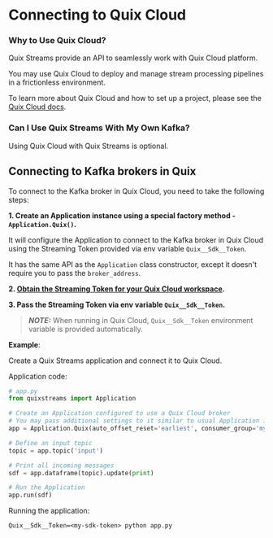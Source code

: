# Connecting to Quix Cloud

### Why to Use Quix Cloud?
Quix Streams provide an API to seamlessly work with Quix Cloud platform.

You may use Quix Cloud to deploy and manage stream processing pipelines in a frictionless environment.

To learn more about Quix Cloud and how to set up a project, please see the [Quix Cloud docs](https://quix.io/docs/quix-cloud/overview.html#developing-your-stream-processing-application).

### Can I Use Quix Streams With My Own Kafka?

Using Quix Cloud with Quix Streams is optional.


## Connecting to Kafka brokers in Quix

To connect to the Kafka broker in Quix Cloud, you need to take the following steps:

**1. Create an Application instance using a special factory method - `Application.Quix()`.**    


It will configure the Application to connect to the Kafka broker in Quix Cloud using the Streaming Token provided via env variable `Quix__Sdk__Token`.

It has the same API as the `Application` class constructor, except it doesn't require you to pass the `broker_address`.

**2. [Obtain the Streaming Token for your Quix Cloud workspace](https://quix.io/docs/develop/authentication/streaming-token.html#how-to-find).**


**3. Pass the Streaming Token via env variable `Quix__Sdk__Token`.**

>***NOTE:*** When running in Quix Cloud, `Quix__Sdk__Token` environment variable is provided automatically.



**Example**:

Create a Quix Streams application and connect it to Quix Cloud.

Application code:

```python
# app.py
from quixstreams import Application

# Create an Application configured to use a Quix Cloud broker
# You may pass additional settings to it similar to usual Application init.
app = Application.Quix(auto_offset_reset='earliest', consumer_group='my-consumer-group')

# Define an input topic
topic = app.topic('input')

# Print all incoming messages
sdf = app.dataframe(topic).update(print)

# Run the Application
app.run(sdf)
```

Running the application:

```commandline
Quix__Sdk__Token=<my-sdk-token> python app.py
```
